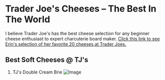 # **Trader Joe's Cheeses – The Best In The World**
I believe Trader Joe's has the best cheese selection for any beginner cheese enthusiast to expert charcuterie board maker. 
[Click this link to see Erin's selection of her favorite 20 cheeses at Trader Joes.](https://www.popsugar.com/food/Best-Cheeses-From-Trader-Joe-42547747)
## **Best Soft Cheeses @ TJ's** 
1. TJ's Double Cream Brie ![Image](src)
